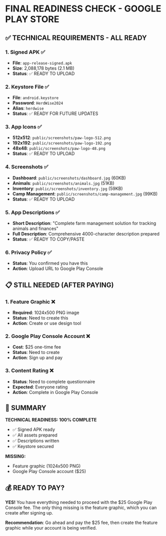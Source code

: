 # FINAL READINESS CHECK - GOOGLE PLAY STORE

## ✅ TECHNICAL REQUIREMENTS - ALL READY

### 1. Signed APK ✅
- **File**: `app-release-signed.apk`
- **Size**: 2,088,178 bytes (2.1 MB)
- **Status**: ✅ READY TO UPLOAD

### 2. Keystore File ✅
- **File**: `android.keystore`
- **Password**: `HerdWise2024`
- **Alias**: `herdwise`
- **Status**: ✅ READY FOR FUTURE UPDATES

### 3. App Icons ✅
- **512x512**: `public/screenshots/paw-logo-512.png`
- **192x192**: `public/screenshots/paw-logo-192.png`
- **48x48**: `public/screenshots/paw-logo-48.png`
- **Status**: ✅ READY TO UPLOAD

### 4. Screenshots ✅
- **Dashboard**: `public/screenshots/dashboard.jpg` (60KB)
- **Animals**: `public/screenshots/animals.jpg` (51KB)
- **Inventory**: `public/screenshots/inventory.jpg` (59KB)
- **Camp Management**: `public/screenshots/camp-management.jpg` (99KB)
- **Status**: ✅ READY TO UPLOAD

### 5. App Descriptions ✅
- **Short Description**: "Complete farm management solution for tracking animals and finances"
- **Full Description**: Comprehensive 4000-character description prepared
- **Status**: ✅ READY TO COPY/PASTE

### 6. Privacy Policy ✅
- **Status**: You confirmed you have this
- **Action**: Upload URL to Google Play Console

## 📋 STILL NEEDED (AFTER PAYING)

### 1. Feature Graphic ❌
- **Required**: 1024x500 PNG image
- **Status**: Need to create this
- **Action**: Create or use design tool

### 2. Google Play Console Account ❌
- **Cost**: $25 one-time fee
- **Status**: Need to create
- **Action**: Sign up and pay

### 3. Content Rating ❌
- **Status**: Need to complete questionnaire
- **Expected**: Everyone rating
- **Action**: Complete in Google Play Console

## 🚀 SUMMARY

**TECHNICAL READINESS: 100% COMPLETE**
- ✅ Signed APK ready
- ✅ All assets prepared
- ✅ Descriptions written
- ✅ Keystore secured

**MISSING:**
- Feature graphic (1024x500 PNG)
- Google Play Console account ($25)

## 💰 READY TO PAY?

**YES!** You have everything needed to proceed with the $25 Google Play Console fee. The only thing missing is the feature graphic, which you can create after signing up.

**Recommendation**: Go ahead and pay the $25 fee, then create the feature graphic while your account is being verified. 
